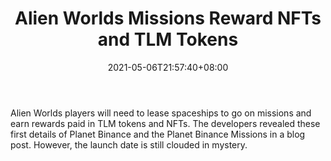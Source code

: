 ﻿---
title: "Alien Worlds Missions Reward NFTs and TLM Tokens"
date: 2021-05-06T21:57:40+08:00
lastmod: 2021-05-06T16:45:40+08:00
draft: false
authors: ["Eldon"]
description: "Alien Worlds players will need to lease spaceships to go on missions and earn rewards paid in TLM tokens and NFTs. The developers revealed these first details of Planet Binance and the Planet Binance Missions in a blog post.  However, the launch date is still clouded in mystery."
featuredImage: "alien-worlds-missions-reward-nfts-and-tlm-tokens.png"
tags: ["Virtual World","Play to Earn"]
categories: ["news"]
news: ["Virtual World"]
weight: 
lightgallery: true
pinned: false
recommend: false
recommend1: false
---

Alien Worlds players will need to lease spaceships to go on missions and earn rewards paid in TLM tokens and NFTs. The developers revealed these first details of Planet Binance and the Planet Binance Missions in a blog post.  However, the launch date is still clouded in mystery.

<!--more-->

